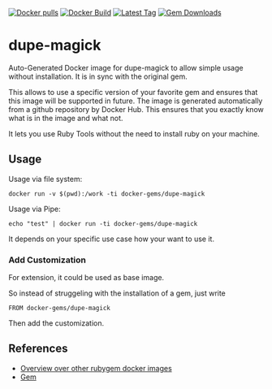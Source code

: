 [![Docker pulls](https://img.shields.io/docker/pulls/rubygem/dupe-magick.svg)](https://hub.docker.com/r/rubygem/dupe-magick/)
[![Docker Build](https://img.shields.io/docker/automated/rubygem/dupe-magick.svg)](https://hub.docker.com/r/rubygem/dupe-magick/)
[![Latest Tag](https://img.shields.io/github/tag/docker-rubygem/dupe-magick.svg)](https://hub.docker.com/r/rubygem/dupe-magick/)
[![Gem Downloads](https://img.shields.io/gem/dt/dupe-magick.svg)](https://rubygems.org/gems/dupe-magick/)
# dupe-magick

Auto-Generated Docker image for dupe-magick to allow simple usage without installation.
It is in sync with the original gem.

This allows to use a specific version of your favorite gem and ensures that this image will be supported in future.
The image is generated automatically from a github repository by Docker Hub.
This ensures that you exactly know what is in the image and what not.

It lets you use Ruby Tools without the need to install ruby on your machine.

## Usage

Usage via file system:

`docker run -v $(pwd):/work -ti docker-gems/dupe-magick`

Usage via Pipe:

`echo "test" | docker run -ti docker-gems/dupe-magick`

It depends on your specific use case how your want to use it.

### Add Customization

For extension, it could be used as base image.

So instead of struggeling with the installation of a gem, just write

`FROM docker-gems/dupe-magick`

Then add the customization.

## References

 - [Overview over other rubygem docker images](https://github.com/thinkbot/docker-rubygem)
 - [Gem](https://rubygems.org/gems/dupe-magick/)
